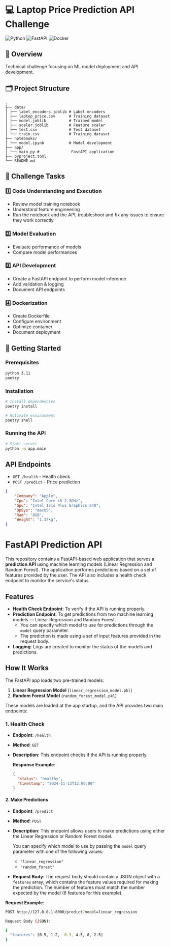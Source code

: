 # 💻 Laptop Price Prediction API Challenge

![Python](https://img.shields.io/badge/python-v3.11-blue.svg)
![FastAPI](https://img.shields.io/badge/FastAPI-0.68.0-green.svg)
![Docker](https://img.shields.io/badge/docker-latest-blue.svg)

## 🎯 Overview
Technical challenge focusing on ML model deployment and API development.

## 🗂 Project Structure

```
. 
├── data/ 
│ ├── label_encoders.joblib # Label encoders
│ ├── laptop_price.csv      # Training dataset
│ ├── model.joblib          # Trained model 
│ ├── scaler.joblib         # Feature scaler 
│ ├── test.csv              # Test dataset
│ └── train.csv             # Training dataset 
├── notebooks/ 
│ └── model.ipynb           # Model development 
├── app/ 
│ └── main.py #              FastAPI application 
├── pyproject.toml 
└── README.md
```

## 🎯 Challenge Tasks

### 1️⃣ Code Understanding and Execution
- Review model training notebook
- Understand feature engineering
- Run the notebook and the API, troubleshoot and fix any issues to ensure they work correctly

### 2️⃣ Model Evaluation
- Evaluate performance of models
- Compare model performances

### 3️⃣ API Development
- Create a FastAPI endpoint to perform model inference
- Add validation & logging
- Document API endpoints

### 4️⃣ Dockerization
- Create Dockerfile
- Configure environment
- Optimize container
- Document deployment

## 🚀 Getting Started

### Prerequisites
```bash
python 3.11
poetry
```

### Installation
```bash
# Install dependencies
poetry install

# Activate environment
poetry shell
```

### Running the API
```bash
# Start server
python -m app.main
```

## API Endpoints
- `GET /health` - Health check
- `POST /predict` - Price prediction

```json
{
    "Company": "Apple",
    "Cpu": "Intel Core i5 2.3GHz",
    "Gpu": "Intel Iris Plus Graphics 640",
    "OpSys": "macOS",
    "Ram": "8GB",
    "Weight": "1.37kg",
}
```


# FastAPI Prediction API

This repository contains a FastAPI-based web application that serves a **prediction API** using machine learning models (Linear Regression and Random Forest). The application performs predictions based on a set of features provided by the user. The API also includes a health check endpoint to monitor the service's status.

## Features

- **Health Check Endpoint**: To verify if the API is running properly.
- **Prediction Endpoint**: To get predictions from two machine learning models — Linear Regression and Random Forest.
  - You can specify which model to use for predictions through the `model` query parameter.
  - The prediction is made using a set of input features provided in the request body.
- **Logging**: Logs are created to monitor the status of the models and predictions.

## How It Works

The FastAPI app loads two pre-trained models:
1. **Linear Regression Model** (`linear_regression_model.pkl`)
2. **Random Forest Model** (`random_forest_model.pkl`)

These models are loaded at the app startup, and the API provides two main endpoints:

### 1. Health Check

- **Endpoint**: `/health`
- **Method**: `GET`
- **Description**: This endpoint checks if the API is running properly.
  
  **Response Example**:
  ```json
  {
    "status": "healthy",
    "timestamp": "2024-11-13T12:00:00"
  }

#### 2. Make Predictions

- **Endpoint**: `/predict`
- **Method**: `POST`
- **Description**: This endpoint allows users to make predictions using either the Linear Regression or Random Forest model.
  
  You can specify which model to use by passing the `model` query parameter with one of the following values:
  - `"linear_regression"`
  - `"random_forest"`

- **Request Body**: The request body should contain a JSON object with a `features` array, which contains the feature values required for making the prediction. The number of features must match the number expected by the model (6 features for this example).

**Request Example**:

```bash
POST http://127.0.0.1:8000/predict?model=linear_regression

Request Body (JSON):

{
  "features": [0.5, 1.2, -0.3, 4.5, 8, 2.5]
}
  

